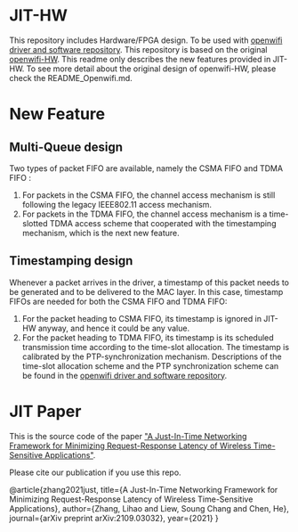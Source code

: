 # JIT-HW
This repository includes Hardware/FPGA design. To be used with [openwifi driver and software repository](https://github.com/Leo-Cheung-CUHK/JIT-SW). This repository is based on the original [openwifi-HW](https://github.com/open-sdr/openwifi-hw). This readme only describes the new features provided in JIT-HW. To see more detail about the original design of openwifi-HW, please check the README_Openwifi.md.

# New Feature
## Multi-Queue design
Two types of packet FIFO are available, namely the CSMA FIFO and TDMA FIFO :

1) For packets in the CSMA FIFO, the channel access mechanism is still following the legacy IEEE802.11 access mechanism. 
2) For packets in the TDMA FIFO, the channel access mechanism is a time-slotted TDMA access scheme that cooperated with the timestamping mechanism, which is the next new feature. 

## Timestamping design
Whenever a packet arrives in the driver, a timestamp of this packet needs to be generated and to be delivered to the MAC layer. In this case, timestamp FIFOs are needed for both the CSMA FIFO and TDMA FIFO:

1) For the packet heading to CSMA FIFO, its timestamp is ignored in JIT-HW anyway, and hence it could be any value.
2) For the packet heading to TDMA FIFO, its timestamp is its scheduled transmission time according to the time-slot allocation. The timestamp is calibrated by the PTP-synchronization mechanism. Descriptions of the time-slot allocation scheme and the PTP synchronization scheme can be found in the [openwifi driver and software repository](https://github.com/Leo-Cheung-CUHK/JIT-SW).


# JIT Paper
This is the source code of the paper ["A Just-In-Time Networking Framework for Minimizing Request-Response Latency of Wireless Time-Sensitive Applications"](https://arxiv.org/pdf/2109.03032.pdf).

Please cite our publication if you use this repo.

@article{zhang2021just, title={A Just-In-Time Networking Framework for Minimizing Request-Response Latency of Wireless Time-Sensitive Applications}, author={Zhang, Lihao and Liew, Soung Chang and Chen, He}, journal={arXiv preprint arXiv:2109.03032}, year={2021} }